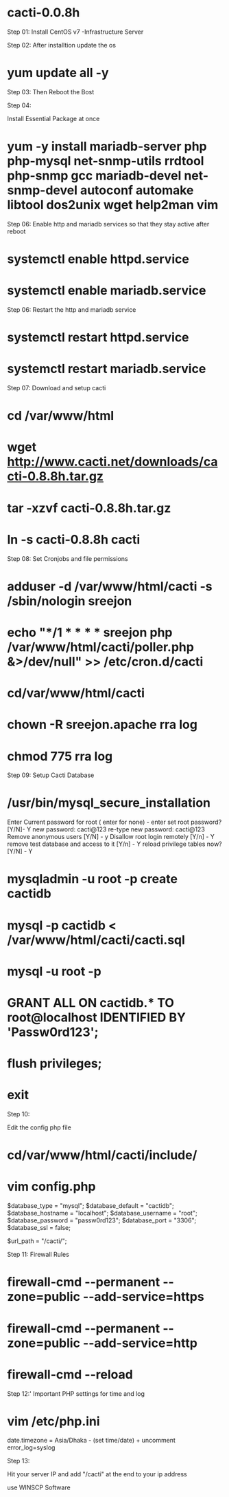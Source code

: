# cacti-0.0.8h

Step 01: 
Install CentOS v7 -Infrastructure Server

Step 02:
After installtion update the os

# yum update all -y


Step 03:
Then Reboot the Bost

Step 04:

Install Essential Package at once

# yum -y install mariadb-server php php-mysql net-snmp-utils rrdtool php-snmp gcc mariadb-devel net-snmp-devel autoconf automake libtool dos2unix wget help2man vim

Step 06:
Enable http and mariadb services so that they stay active after reboot

# systemctl enable httpd.service
# systemctl enable mariadb.service


Step 06:
Restart the http and mariadb service

# systemctl restart httpd.service
# systemctl restart mariadb.service


Step 07:
Download and setup cacti

# cd /var/www/html
# wget http://www.cacti.net/downloads/cacti-0.8.8h.tar.gz
# tar -xzvf cacti-0.8.8h.tar.gz
# ln -s cacti-0.8.8h cacti

Step 08:
Set Cronjobs and file permissions

# adduser -d /var/www/html/cacti -s /sbin/nologin sreejon
# echo "*/1 * * * * sreejon php /var/www/html/cacti/poller.php &>/dev/null" >> /etc/cron.d/cacti
# cd/var/www/html/cacti
# chown -R sreejon.apache rra log
# chmod 775 rra log


Step 09:
Setup Cacti Database
# /usr/bin/mysql_secure_installation

Enter Current password for root ( enter for none) - enter
set root password? [Y/N]- Y
new password: cacti@123
re-type new password: cacti@123
Remove anonymous users [Y/N] - y
Disallow root login remotely [Y/n] - Y
remove test database and access to it [Y/n] - Y
reload privilege tables now? [Y/N] - Y


# mysqladmin -u root -p create cactidb
# mysql -p cactidb < /var/www/html/cacti/cacti.sql
# mysql -u root -p
# GRANT ALL ON cactidb.* TO root@localhost IDENTIFIED BY 'Passw0rd123';
# flush privileges;
# exit

Step 10:

Edit the config php file

# cd/var/www/html/cacti/include/

# vim config.php

$database_type = "mysql";
$database_default = "cactidb";
$database_hostname = "localhost";
$database_username = "root";
$database_password = "passw0rd123";
$database_port = "3306";
$database_ssl = false;

$url_path = "/cacti/";


Step 11:
Firewall Rules 

# firewall-cmd --permanent --zone=public --add-service=https
# firewall-cmd --permanent --zone=public --add-service=http
# firewall-cmd --reload

Step 12:'
Important PHP settings for time and log

# vim /etc/php.ini

date.timezone = Asia/Dhaka - (set time/date) + uncomment
error_log=syslog

Step 13:

Hit your server IP and add "/cacti" at the end to your ip address




use WINSCP Software

